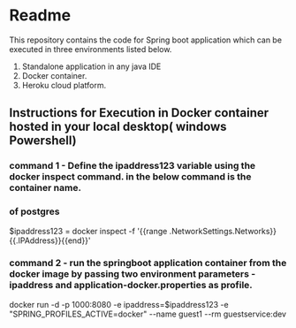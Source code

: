 # Readme

This repository contains the code for Spring boot application which can be executed
in three environments listed below.

1) Standalone application in  any java IDE
2) Docker container.
3) Heroku cloud platform.

## Instructions for Execution in Docker container hosted in your local desktop( windows Powershell)

### command 1 - Define the ipaddress123 variable using the docker inspect command. in the below command <my-guestpostgres> is the container name.
### of postgres
$ipaddress123 = docker inspect -f '{{range .NetworkSettings.Networks}}{{.IPAddress}}{{end}}' <my-guestpostgres>

### command 2 - run the springboot application container from the docker image by passing two environment parameters -  ipaddress and application-docker.properties as profile.
docker run -d -p 1000:8080 -e ipaddress=$ipaddress123  -e "SPRING_PROFILES_ACTIVE=docker"  --name guest1 --rm guestservice:dev


